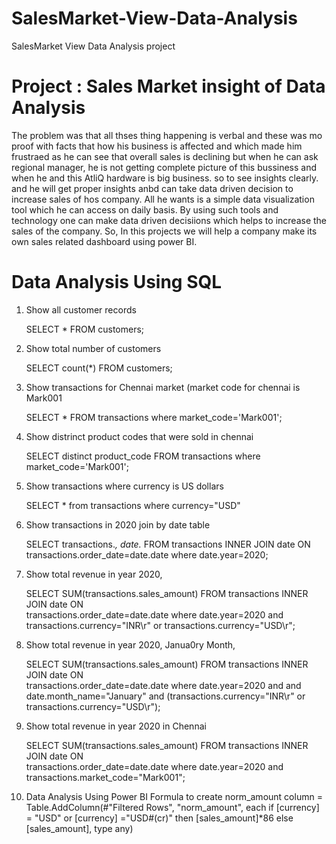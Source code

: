 # SalesMarket-View-Data-Analysis
SalesMarket View  Data Analysis project
#  Project : Sales Market insight of Data Analysis

The problem was that all thses thing happening is verbal and these was mo proof with facts that how his business is affected and which made him frustraed as he can see that overall sales is declining but when he can ask regional manager, he is not getting complete picture of this bussiness and when he and this AtliQ hardware is big business. so to see insights clearly. and he will get proper insights anbd can take data driven decision to increase sales of hos company.
All he wants is a simple data visualization tool which he can access on daily basis. By using such tools and technology one can make data driven decisiions which helps to increase the sales of the company. So, In this projects we will help a company make its own sales related dashboard using power BI.

# Data Analysis Using SQL
1. Show all customer records

   SELECT * FROM customers;

2. Show total number of customers

   SELECT count(*) FROM customers;

3. Show transactions for Chennai market (market code for chennai is Mark001

   SELECT * FROM transactions where market_code='Mark001';

4. Show distrinct product codes that were sold in chennai

   SELECT distinct product_code FROM transactions where market_code='Mark001';

5. Show transactions where currency is US dollars

   SELECT * from transactions where currency="USD"

6. Show transactions in 2020 join by date table

   SELECT transactions.*, date.* FROM transactions INNER JOIN date ON transactions.order_date=date.date        where date.year=2020;

7. Show total revenue in year 2020,

   SELECT SUM(transactions.sales_amount) FROM transactions INNER JOIN date ON           
   transactions.order_date=date.date where date.year=2020 and transactions.currency="INR\r" or 
   transactions.currency="USD\r";

8. Show total revenue in year 2020, Janua0ry Month,

   SELECT SUM(transactions.sales_amount) FROM transactions INNER JOIN date ON   
   transactions.order_date=date.date where date.year=2020 and and date.month_name="January" and 
   (transactions.currency="INR\r" or transactions.currency="USD\r");

9. Show total revenue in year 2020 in Chennai

   SELECT SUM(transactions.sales_amount) FROM transactions INNER JOIN date ON   
   transactions.order_date=date.date where date.year=2020 and transactions.market_code="Mark001";

1. Data Analysis Using Power BI
   Formula to create norm_amount column
   = Table.AddColumn(#"Filtered Rows", "norm_amount", each if [currency] = "USD" or [currency] ="USD#(cr)" 
   then [sales_amount]*86 else [sales_amount], type any)
